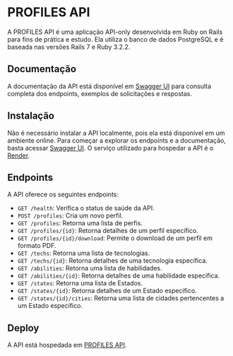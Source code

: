 # PROFILES API

A PROFILES API é uma aplicação API-only desenvolvida em Ruby on Rails para fins de prática e estudo. Ela utiliza o banco de dados PostgreSQL e é baseada nas versões Rails 7 e Ruby 3.2.2.

## Documentação

A documentação da API está disponível em [Swagger UI](https://profile-api-vyah.onrender.com/api-docs) para consulta completa dos endpoints, exemplos de solicitações e respostas.

## Instalação

Não é necessário instalar a API localmente, pois ela está disponível em um ambiente online. Para começar a explorar os endpoints e a documentação, basta acessar [Swagger UI](https://profile-api-vyah.onrender.com/api-docs). O serviço utilizado para hospedar a API é o [Render](https://render.com/).

## Endpoints

A API oferece os seguintes endpoints:

- `GET /health`: Verifica o status de saúde da API.
- `POST /profiles`: Cria um novo perfil.
- `GET /profiles`: Retorna uma lista de perfis.
- `GET /profiles/{id}`: Retorna detalhes de um perfil específico.
- `GET /profiles/{id}/download`: Permite o download de um perfil em formato PDF.
- `GET /techs`: Retorna uma lista de tecnologias.
- `GET /techs/{id}`: Retorna detalhes de uma tecnologia específica.
- `GET /abilities`: Retorna uma lista de habilidades.
- `GET /abilities/{id}`: Retorna detalhes de uma habilidade específica.
- `GET /states`: Retorna uma lista de Estados.
- `GET /states/{id}`: Retorna detalhes de um Estado específico.
- `GET /states/{id}/cities`: Retorna uma lista de cidades pertencentes a um Estado específico.

## Deploy

A API está hospedada em [PROFILES API](https://profile-api-vyah.onrender.com/).
